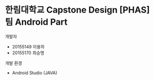 # 한림대학교 Capstone Design [PHAS] 팀 Android Part

개발자
* 20155149 이용하
* 20155170 최승명

개발 환경
* Android Studio (JAVA)
